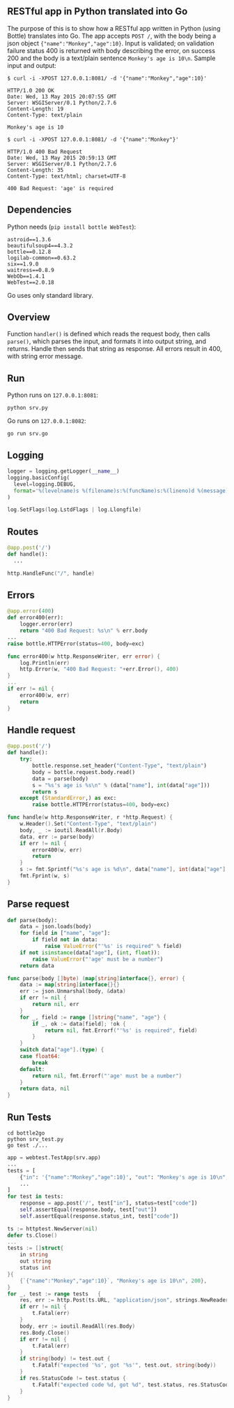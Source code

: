 RESTful app in Python translated into Go
---

The purpose of this is to show how a RESTful app written in Python
(using Bottle) translates into Go. The app accepts `POST /`, with the
body being a json object `{"name":"Monkey","age":10}`. Input is
validated; on validation failure status 400 is returned with body
describing the error, on success 200 and the body is a text/plain
sentence `Monkey's age is 10\n`. Sample input and output:


	$ curl -i -XPOST 127.0.0.1:8081/ -d '{"name":"Monkey","age":10}'

	HTTP/1.0 200 OK
	Date: Wed, 13 May 2015 20:07:55 GMT
	Server: WSGIServer/0.1 Python/2.7.6
	Content-Length: 19
	Content-Type: text/plain

	Monkey's age is 10

	$ curl -i -XPOST 127.0.0.1:8081/ -d '{"name":"Monkey"}'

	HTTP/1.0 400 Bad Request
	Date: Wed, 13 May 2015 20:59:13 GMT
	Server: WSGIServer/0.1 Python/2.7.6
	Content-Length: 35
	Content-Type: text/html; charset=UTF-8

	400 Bad Request: 'age' is required


Dependencies
------------
Python needs (`pip install bottle WebTest`):
```
astroid==1.3.6
beautifulsoup4==4.3.2
bottle==0.12.8
logilab-common==0.63.2
six==1.9.0
waitress==0.8.9
WebOb==1.4.1
WebTest==2.0.18
```
Go uses only standard library.


Overview
--------
Function `handler()` is defined which reads the request body, then calls
`parse()`, which parses the input, and formats it into output string,
and returns. Handle then sends that string as response. All errors
result in 400, with string error message.


Run
---
Python runs on `127.0.0.1:8081`:
```shell
python srv.py
```
Go runs on `127.0.0.1:8082`:
```shell
go run srv.go
```

Logging
-------
```python
logger = logging.getLogger(__name__)
logging.basicConfig(
  level=logging.DEBUG,
  format='%(levelname)s %(filename)s:%(funcName)s:%(lineno)d %(message)s'
)
```
```go
log.SetFlags(log.LstdFlags | log.Llongfile)
```


Routes
------
```python
@app.post('/')
def handle():
  ...
```
```go
http.HandleFunc("/", handle)
```


Errors
------
```python
@app.error(400)
def error400(err):
    logger.error(err)
    return "400 Bad Request: %s\n" % err.body
...
raise bottle.HTTPError(status=400, body=exc)
```
```go
func error400(w http.ResponseWriter, err error) {
	log.Println(err)
	http.Error(w, "400 Bad Request: "+err.Error(), 400)
}
...
if err != nil {
	error400(w, err)
	return
}
```


Handle request
--------------
```python
@app.post('/')
def handle():
    try:
        bottle.response.set_header("Content-Type", "text/plain")
        body = bottle.request.body.read()
        data = parse(body)
        s = "%s's age is %s\n" % (data["name"], int(data["age"]))
        return s
    except (StandardError,) as exc:
        raise bottle.HTTPError(status=400, body=exc)
```
```go
func handle(w http.ResponseWriter, r *http.Request) {
	w.Header().Set("Content-Type", "text/plain")
	body, _ := ioutil.ReadAll(r.Body)
	data, err := parse(body)
	if err != nil {
		error400(w, err)
		return
	}
	s := fmt.Sprintf("%s's age is %d\n", data["name"], int(data["age"].(float64)))
	fmt.Fprint(w, s)
}
```

Parse request
-------------
```python
def parse(body):
    data = json.loads(body)
    for field in ["name", "age"]:
        if field not in data:
            raise ValueError("'%s' is required" % field)
    if not isinstance(data["age"], (int, float)):
        raise ValueError("'age' must be a number")
    return data
```
```go
func parse(body []byte) (map[string]interface{}, error) {
	data := map[string]interface{}{}
	err := json.Unmarshal(body, &data)
	if err != nil {
		return nil, err
	}
	for _, field := range []string{"name", "age"} {
		if _, ok := data[field]; !ok {
			return nil, fmt.Errorf("'%s' is required", field)
		}
	}
	switch data["age"].(type) {
	case float64:
		break
	default:
		return nil, fmt.Errorf("'age' must be a number")
	}
	return data, nil
}
```


Run Tests
---------
```shell
cd bottle2go
python srv_test.py
go test ./...
```


```python
app = webtest.TestApp(srv.app)
...
tests = [
    {"in": '{"name":"Monkey","age":10}', "out": "Monkey's age is 10\n", "code": 200},
    ...
]
for test in tests:
    response = app.post('/', test["in"], status=test["code"])
    self.assertEqual(response.body, test["out"])
    self.assertEqual(response.status_int, test["code"])
```
```go
ts := httptest.NewServer(nil)
defer ts.Close()
...
tests := []struct{
	in string
	out string
	status int
}{
	{`{"name":"Monkey","age":10}`, "Monkey's age is 10\n", 200},
}
for _, test := range tests   {
	res, err := http.Post(ts.URL, "application/json", strings.NewReader(test.in))
	if err != nil {
		t.Fatal(err)
	}
	body, err := ioutil.ReadAll(res.Body)
	res.Body.Close()
	if err != nil {
		t.Fatal(err)
	}
	if string(body) != test.out {
		t.Fatalf("expected '%s', got '%s'", test.out, string(body))
	}
	if res.StatusCode != test.status {
		t.Fatalf("expected code %d, got %d", test.status, res.StatusCode)
	}
}
```
